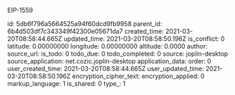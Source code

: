 EIP-1559

id: 5db6f796a5664525a94f60dcd9fb9958
parent_id: 6b4d503df7c343349f42300e05671da7
created_time: 2021-03-20T08:58:44.665Z
updated_time: 2021-03-20T08:58:50.196Z
is_conflict: 0
latitude: 0.00000000
longitude: 0.00000000
altitude: 0.0000
author: 
source_url: 
is_todo: 0
todo_due: 0
todo_completed: 0
source: joplin-desktop
source_application: net.cozic.joplin-desktop
application_data: 
order: 0
user_created_time: 2021-03-20T08:58:44.665Z
user_updated_time: 2021-03-20T08:58:50.196Z
encryption_cipher_text: 
encryption_applied: 0
markup_language: 1
is_shared: 0
type_: 1